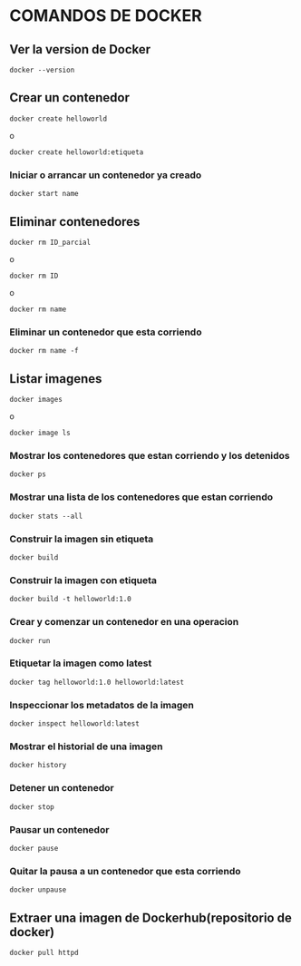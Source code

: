 # COMANDOS DE DOCKER                                                                                                                                                       



## Ver la version de Docker 
```
docker --version
```

## Crear un contenedor
```
docker create helloworld
```
o 
```
docker create helloworld:etiqueta
```

### Iniciar o arrancar un contenedor ya creado

```
docker start name
```

## Eliminar contenedores
```
docker rm ID_parcial
```
o 
```
docker rm ID
```
o 
```
docker rm name
```

### Eliminar un contenedor que esta corriendo

```
docker rm name -f
```

## Listar imagenes
```
docker images
```
o 
```
docker image ls
```

### Mostrar los contenedores que estan corriendo y los detenidos

```
docker ps
```

### Mostrar una lista de los contenedores que estan corriendo

```
docker stats --all
```

### Construir la imagen sin etiqueta

```
docker build 
```

### Construir la imagen con etiqueta

```
docker build -t helloworld:1.0
```

### Crear y comenzar un contenedor en una operacion 

```
docker run
```

### Etiquetar la imagen como latest

```
docker tag helloworld:1.0 helloworld:latest
```

### Inspeccionar los metadatos de la imagen 

```
docker inspect helloworld:latest
```

### Mostrar el historial de una imagen

```
docker history
```

### Detener un contenedor

```
docker stop
```
### Pausar un contenedor

```
docker pause
```

### Quitar la pausa a un contenedor que esta corriendo 

```
docker unpause
```

## Extraer una imagen de Dockerhub(repositorio de docker)
```
docker pull httpd
```

                                                                          
                                                                          
                                                                          
                                                                         

